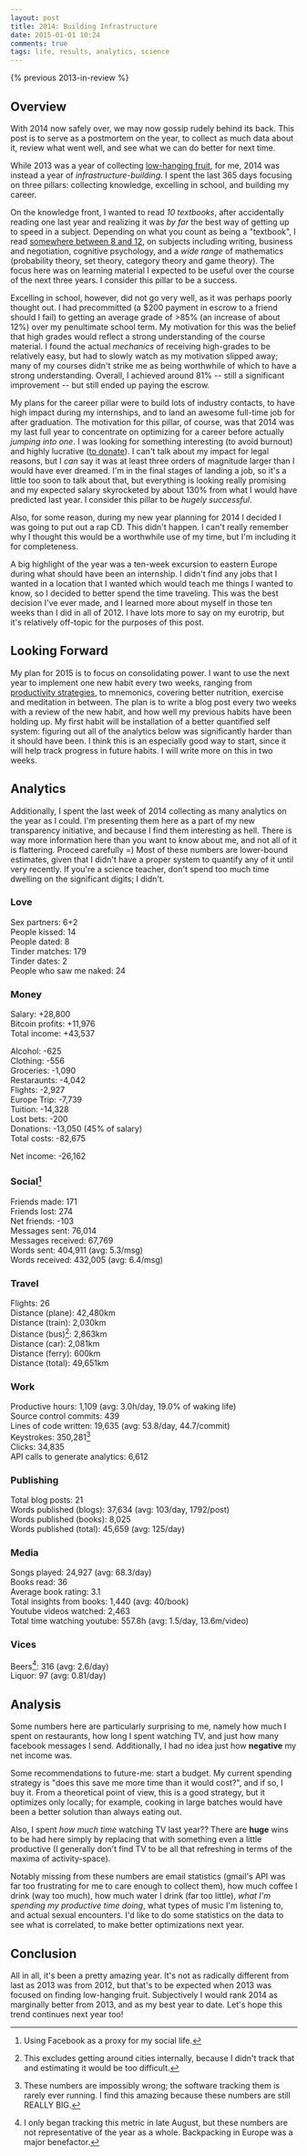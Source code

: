 ```yaml
---
layout: post
title: 2014: Building Infrastructure
date: 2015-01-01 10:24
comments: true
tags: life, results, analytics, science
---
```


{% previous 2013-in-review %}

## Overview

With 2014 now safely over, we may now gossip rudely behind its back. This post
is to serve as a postmortem on the year, to collect as much data about it,
review what went well, and see what we can do better for next time.

While 2013 was a year of collecting [low-hanging fruit][2013], for me, 2014 was
instead a year of *infrastructure-building*. I spent the last 365 days focusing
on three pillars: collecting knowledge, excelling in school, and building my
career.

On the knowledge front, I wanted to read *10 textbooks*, after accidentally
reading one last year and realizing it was *by far* the best way of getting up
to speed in a subject. Depending on what you count as being a "textbook", I read
[somewhere between 8 and 12][books], on subjects including writing, business and
negotiation, cognitive psychology, and a *wide range* of mathematics
(probability theory, set theory, category theory and game theory). The focus
here was on learning material I expected to be useful over the course of the
next three years. I consider this pillar to be a success.

Excelling in school, however, did not go very well, as it was perhaps poorly
thought out. I had precommitted (a \$200 payment in escrow to a friend should
I fail) to getting an average grade of >85% (an increase of about 12%) over my
penultimate school term. My motivation for this was the belief that high grades
would reflect a strong understanding of the course material. I found the actual
*mechanics* of receiving high-grades to be relatively easy, but had to slowly
watch as my motivation slipped away; many of my courses didn't strike me as
being worthwhile of which to have a strong understanding. Overall, I achieved
around 81% -- still a significant improvement -- but still ended up paying the
escrow.

My plans for the career pillar were to build lots of industry contacts, to have
high impact during my internships, and to land an awesome full-time job for
after graduation. The motivation for this pillar, of course, was that 2014 was
my last full year to concentrate on optimizing for a career before actually
*jumping into one*. I was looking for something interesting (to avoid burnout)
and highly lucrative ([to donate][earning]). I can't talk about my impact for
legal reasons, but I *can* say it was at least three orders of magnitude larger
than I would have ever dreamed. I'm in the final stages of landing a job, so
it's a little too soon to talk about that, but everything is looking really
promising and my expected salary skyrocketed by about 130% from what I would
have predicted last year. I consider this pillar to be *hugely successful*.

<!--more-->

Also, for some reason, during my new year planning for 2014 I decided I was
going to put out a rap CD. This didn't happen. I can't really remember why
I thought this would be a worthwhile use of my time, but I'm including it for
completeness.

A big highlight of the year was a ten-week excursion to eastern Europe during
what should have been an internship. I didn't find any jobs that I wanted in
a location that I wanted which would teach me things I wanted to know, so
I decided to better spend the time traveling. This was the best decision I've
ever made, and I learned more about myself in those ten weeks than I did in all
of 2012. I have lots more to say on my eurotrip, but it's relatively off-topic
for the purposes of this post.

[2013]: http://sandymaguire.me/blog/2013-in-review/
[books]: https://www.goodreads.com/user_challenges/1183394
[earning]: http://en.wikipedia.org/wiki/Earning_to_give


## Looking Forward

My plan for 2015 is to focus on consolidating power. I want to use the next year
to implement one new habit every two weeks, ranging from
[productivity strategies][nate], to mnemonics, covering better nutrition,
exercise and meditation in between. The plan is to write a blog post every two
weeks with a review of the new habit, and how well my previous habits have been
holding up. My first habit will be installation of a better quantified self
system: figuring out all of the analytics below was significantly harder than it
should have been. I think this is an especially good way to start, since it will
help track progress in future habits. I will write more on this in two weeks.

[nate]: http://mindingourway.com/productivity-through-self-loyalty/



## Analytics

Additionally, I spent the last week of 2014 collecting as many analytics on the
year as I could. I'm presenting them here as a part of my new transparency
initiative, and because I find them interesting as hell. There is way more
information here than you want to know about me, and not all of it is
flattering. Proceed carefully =) Most of these numbers are lower-bound
estimates, given that I didn't have a proper system to quantify any of it until
very recently. If you're a science teacher, don't spend too much time dwelling
on the significant digits; I didn't.



### Love
Sex partners:            6+2<br/>
People kissed:           14<br/>
People dated:            8<br/>
Tinder matches:          179<br/>
Tinder dates:            2<br/>
People who saw me naked: 24



### Money
Salary:          +28,800<br/>
Bitcoin profits: +11,976<br/>
Total income:    +43,537

Alcohol:         -625<br/>
Clothing:        -556<br/>
Groceries:       -1,090<br/>
Restaraunts:     -4,042<br/>
Flights:         -2,927<br/>
Europe Trip:     -7,739<br/>
Tuition:         -14,328<br/>
Lost bets:       -200<br/>
Donations:       -13,050 (45% of salary)<br/>
Total costs:     -82,675

Net income:      -26,162



### Social[^1]
Friends made:      171<br/>
Friends lost:      274<br/>
Net friends:       -103<br/>
Messages sent:     76,014<br/>
Messages received: 67,769<br/>
Words sent:        404,911 (avg: 5.3/msg)<br/>
Words received:    432,005 (avg: 6.4/msg)

[^1]: Using Facebook as a proxy for my social life.



### Travel
Flights:            26<br/>
Distance (plane):   42,480km<br/>
Distance (train):   2,030km<br/>
Distance (bus)[^2]: 2,863km<br/>
Distance (car):     2,081km<br/>
Distance (ferry):   600km<br/>
Distance (total):   49,651km

[^2]: This excludes getting around cities internally, because I didn't track
that and estimating it would be too difficult.



### Work
Productive hours:                1,109 (avg: 3.0h/day, 19.0% of waking life)<br/>
Source control commits:          439<br/>
Lines of code written:           19,635 (avg: 53.8/day, 44.7/commit)<br/>
Keystrokes:                      350,281[^3]<br/>
Clicks:                          34,835<br/>
API calls to generate analytics: 6,612

[^3]: These numbers are impossibly wrong; the software tracking them is rarely
ever running. I find this amazing because these numbers are still REALLY BIG.



### Publishing
Total blog posts:      21<br/>
Words published (blogs): 37,634 (avg: 103/day, 1792/post)<br/>
Words published (books): 8,025<br/>
Words published (total): 45,659 (avg: 125/day)



### Media
Songs played:                24,927 (avg: 68.3/day)<br/>
Books read:                  36<br/>
Average book rating:         3.1<br/>
Total insights from books:   1,440 (avg: 40/book)<br/>
Youtube videos watched:      2,463<br/>
Total time watching youtube: 557.8h (avg: 1.5/day, 13.6m/video)



### Vices
Beers[^4]:  316 (avg: 2.6/day)<br/>
Liquor: 97 (avg: 0.81/day)<br/>

[^4]: I only began tracking this metric in late August, but these numbers are
not representative of the year as a whole. Backpacking in Europe was a major
benefactor.



## Analysis

Some numbers here are particularly surprising to me, namely how much I spent on
restaurants, how long I spent watching TV, and just how many facebook messages
I send. Additionally, I had no idea just how **negative** my net income was.

Some recommendations to future-me: start a budget. My current spending strategy
is "does this save me more time than it would cost?", and if so, I buy it. From
a theoretical point of view, this is a good strategy, but it optimizes only
locally; for example, cooking in large batches would have been a better solution
than always eating out.

Also, I spent *how much time* watching TV last year?? There are **huge** wins to
be had here simply by replacing that with something even a little productive (I
generally don't find TV to be all that refreshing in terms of the maxima of
activity-space).

Notably missing from these numbers are email statistics (gmail's API was far too
frustrating for me to care enough to collect them), how much coffee I drink (way
too much), how much water I drink (far too little), *what I'm spending my
productive time doing*, what types of music I'm listening to, and actual sexual
encounters. I'd like to do some statistics on the data to see what is
correlated, to make better optimizations next year.

## Conclusion

All in all, it's been a pretty amazing year. It's not as radically different
from last as 2013 was from 2012, but that's to be expected when 2013 was focused
on finding low-hanging fruit. Subjectively I would rank 2014 as marginally
better from 2013, and as my best year to date. Let's hope this trend continues
next year too!

